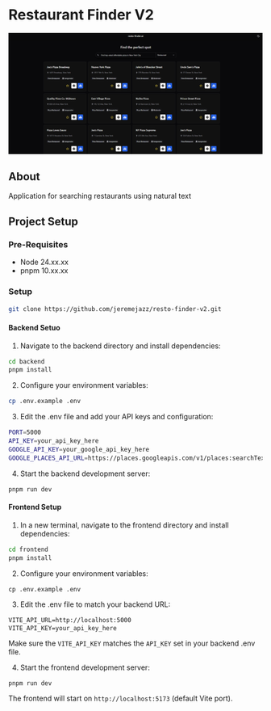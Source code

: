 # Restaurant Finder V2

![Landing Page](frontend/public/landing-page.png)

## About 

Application for searching restaurants using natural text



## Project Setup


### Pre-Requisites 
- Node 24.xx.xx
- pnpm 10.xx.xx


### Setup

```sh
git clone https://github.com/jeremejazz/resto-finder-v2.git
```

#### Backend Setuo

1. Navigate to the backend directory and install dependencies:

```sh
cd backend
pnpm install
```

2. Configure your environment variables:

```sh
cp .env.example .env
```

3. Edit the .env file and add your API keys and configuration:

```sh
PORT=5000
API_KEY=your_api_key_here
GOOGLE_API_KEY=your_google_api_key_here
GOOGLE_PLACES_API_URL=https://places.googleapis.com/v1/places:searchText
```

4. Start the backend development server:
```
pnpm run dev
```


#### Frontend Setup

1. In a new terminal, navigate to the frontend directory and install dependencies:

```sh
cd frontend
pnpm install
```

2. Configure your environment variables:

```
cp .env.example .env
```

3. Edit the .env file to match your backend URL:

```
VITE_API_URL=http://localhost:5000
VITE_API_KEY=your_api_key_here
```

Make sure the `VITE_API_KEY` matches the `API_KEY` set in your backend .env file.

4. Start the frontend development server:
```
pnpm run dev
```

The frontend will start on `http://localhost:5173` (default Vite port).
